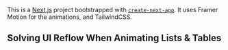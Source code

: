 This is a [Next.js](https://nextjs.org/) project bootstrapped with [`create-next-app`](https://github.com/vercel/next.js/tree/canary/packages/create-next-app).
It uses Framer Motion for the animations, and TailwindCSS.

## Solving UI Reflow When Animating Lists & Tables 


